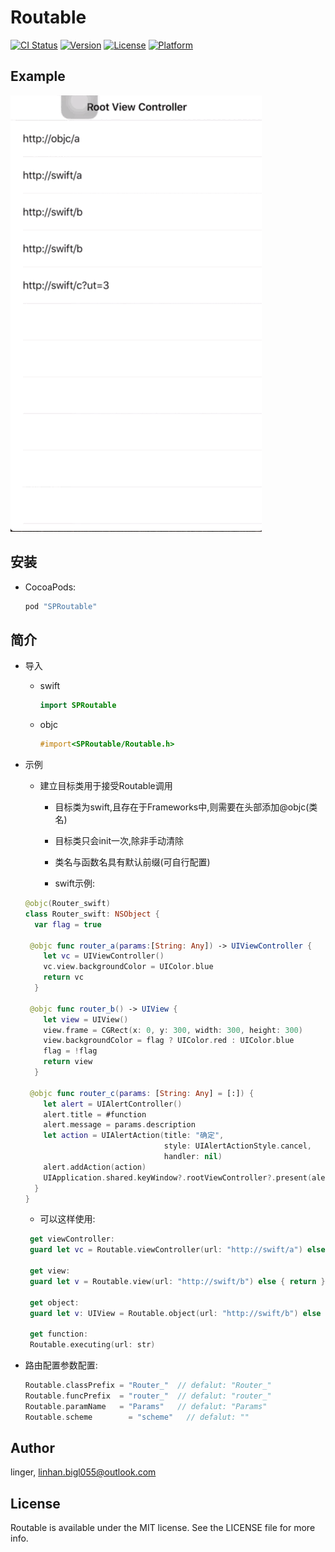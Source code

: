 # Routable

[![CI Status](http://img.shields.io/travis/bigL055/Routable.svg?style=flat)](https://travis-ci.org/bigL055/Routable)
[![Version](https://img.shields.io/cocoapods/v/Routable.svg?style=flat)](http://cocoapods.org/pods/Routable)
[![License](https://img.shields.io/cocoapods/l/Routable.svg?style=flat)](http://cocoapods.org/pods/Routable)
[![Platform](https://img.shields.io/cocoapods/p/Routable.svg?style=flat)](http://cocoapods.org/pods/Routable)

## Example

![gif](./gif.gif)



## 安装

- CocoaPods: 

  ```ruby
  pod "SPRoutable"
  ```

## 简介

- 导入

  - swift

    ```swift
    import SPRoutable
    ```

  - objc

    ```objective-c
    #import<SPRoutable/Routable.h>
    ```

- 示例
  -  建立目标类用于接受Routable调用

     - 目标类为swift,且存在于Frameworks中,则需要在头部添加@objc(类名)


     - 目标类只会init一次,除非手动清除
     - 类名与函数名具有默认前缀(可自行配置)
     - swift示例:

  ```swift
  @objc(Router_swift)
  class Router_swift: NSObject {
    var flag = true

   @objc func router_a(params:[String: Any]) -> UIViewController {
      let vc = UIViewController()
      vc.view.backgroundColor = UIColor.blue
      return vc
    }

   @objc func router_b() -> UIView {
      let view = UIView()
      view.frame = CGRect(x: 0, y: 300, width: 300, height: 300)
      view.backgroundColor = flag ? UIColor.red : UIColor.blue
      flag = !flag
      return view
    }

   @objc func router_c(params: [String: Any] = [:]) {
      let alert = UIAlertController()
      alert.title = #function
      alert.message = params.description
      let action = UIAlertAction(title: "确定",
                                 style: UIAlertActionStyle.cancel,
                                 handler: nil)
      alert.addAction(action)
      UIApplication.shared.keyWindow?.rootViewController?.present(alert, animated: true, completion: nil)
    }
  }
  ```

  - 可以这样使用:

  ```swift
   get viewController:
   guard let vc = Routable.viewController(url: "http://swift/a") else { return }
  	
   get view:
   guard let v = Routable.view(url: "http://swift/b") else { return }

   get object:
   guard let v: UIView = Routable.object(url: "http://swift/b") else { return }

   get function:
   Routable.executing(url: str)
  ```

- 路由配置参数配置:

  ```swift
  Routable.classPrefix = "Router_"  // defalut: "Router_"
  Routable.funcPrefix  = "router_"  // defalut: "router_"
  Routable.paramName   = "Params"   // defalut: "Params"
  Routable.scheme	     = "scheme"   // defalut: ""
  ```

## Author

linger, linhan.bigl055@outlook.com

## License

Routable is available under the MIT license. See the LICENSE file for more info.
